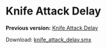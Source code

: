 # Knife Attack Delay

**Previous version:** [Knife Attack Delay](https://forums.alliedmods.net/showpost.php?p=2499248&postcount=6)

Download: [knife_attack_delay.smx](https://github.com/IT-KiLLER/Sourcemod-plugins/raw/master/Plugins/knife_attack_delay/knife_attack_delay.smx)
